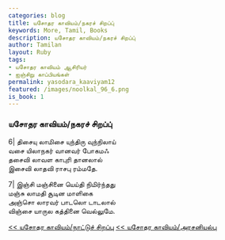 ```yaml
---  
categories: blog  
title: யசோதர காவியம்/நகரச் சிறப்பு்
keywords: More, Tamil, Books  
description: யசோதர காவியம்/நகரச் சிறப்பு்
author: Tamilan  
layout: Ruby  
tags:     
- யசோதர காவியம் ஆசிரியர்
- ஐஞ்சிறு காப்பியங்கள்
permalink: yasodara_kaaviyam12  
featured: /images/noolkal_96_6.png  
is_book: 1
---  
```



### யசோதர காவியம்/நகரச் சிறப்பு்

6| திசையு லாமிசை யுந்திரு வுந்நிலாய்  
வசை யிலாநகர் வானவர் போகமஃ  
தசைவி லாவள காபுரி தானலால்  
இசைவி லாதவி ராசபு ரம்மதே.

7| இஞ்சி மஞ்சினை யெய்தி நிமிர்ந்தது  
மஞ்சு லாமதி சூடின மாளிகை  
அஞ்சொ லாரவர் பாடலொ டாடலால்  
விஞ்சை யாருல கத்தினை வெல்லுமே.

[<< யசோதர காவியம்/நாட்டுச் சிறப்பு](yasodara_kaaviyam11) [<< யசோதர காவியம்/அரசனியல்பு](yasodara_kaaviyam13)


